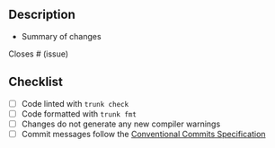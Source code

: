## Description
- Summary of changes

Closes # (issue)

## Checklist
- [ ] Code linted with `trunk check`
- [ ] Code formatted with `trunk fmt`
- [ ] Changes do not generate any new compiler warnings 
- [ ] Commit messages follow the [Conventional Commits Specification](https://www.conventionalcommits.org/en/v1.0.0/#specification)
